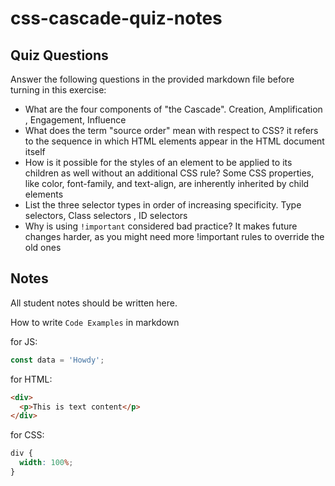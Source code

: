 # css-cascade-quiz-notes

## Quiz Questions

Answer the following questions in the provided markdown file before turning in this exercise:

- What are the four components of "the Cascade".
  Creation, Amplification , Engagement, Influence
- What does the term "source order" mean with respect to CSS?
  it refers to the sequence in which HTML elements appear in the HTML document itself
- How is it possible for the styles of an element to be applied to its children as well without an additional CSS rule?
  Some CSS properties, like color, font-family, and text-align, are inherently inherited by child elements
- List the three selector types in order of increasing specificity.
  Type selectors, Class selectors , ID selectors
- Why is using `!important` considered bad practice?
  It makes future changes harder, as you might need more !important rules to override the old ones

## Notes

All student notes should be written here.

How to write `Code Examples` in markdown

for JS:

```javascript
const data = 'Howdy';
```

for HTML:

```html
<div>
  <p>This is text content</p>
</div>
```

for CSS:

```css
div {
  width: 100%;
}
```
